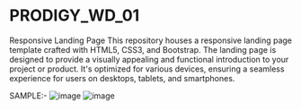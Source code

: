# PRODIGY_WD_01
Responsive Landing Page
This repository houses a responsive landing page template crafted with HTML5, CSS3, and Bootstrap. The landing page is designed to provide a visually appealing and functional introduction to your project or product. It's optimized for various devices, ensuring a seamless experience for users on desktops, tablets, and smartphones.

SAMPLE:-
![image](https://github.com/itzmesarvesh04/PRODIGY_WD_01/assets/134228231/95d1a6e2-80ef-4864-964a-64b5ead6b6a3)
![image](https://github.com/itzmesarvesh04/PRODIGY_WD_01/assets/134228231/fdcaa6bf-0f82-484c-be2f-d360b59b33d6)

